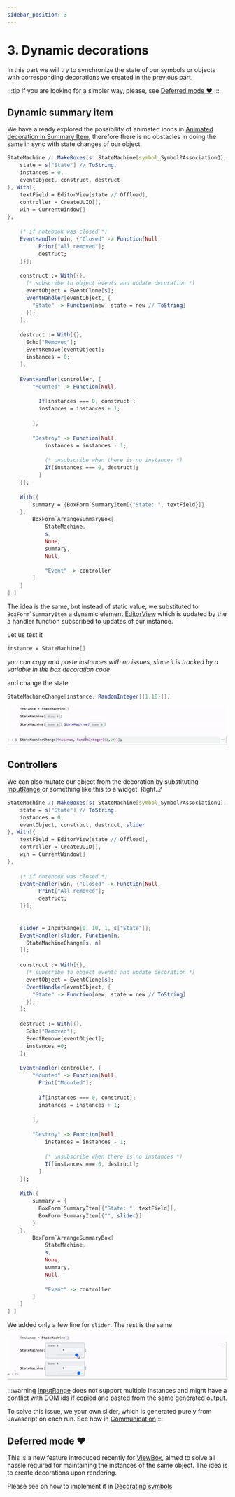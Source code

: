 ```yaml
---
sidebar_position: 3
---
```


# 3. Dynamic decorations

In this part we will try to synchronize the state of our symbols or objects with corresponding decorations we created in the previous part.

:::tip
If you are looking for a simpler way, please, see [Deferred mode ❤️](#Deferred%20mode%20❤️)
:::

## Dynamic summary item
We have already explored the possibility of animated icons in [Animated decoration in Summary Item](frontend/Advanced/Objects/Static%20decorations.md#Animated%20decoration%20in%20Summary%20Item), therefore there is no obstacles in doing the same in sync with state changes of our object.

```mathematica
StateMachine /: MakeBoxes[s: StateMachine[symbol_Symbol?AssociationQ], form: (StandardForm | TraditionalForm)] := Module[{
	state = s["State"] // ToString,
    instances = 0,
    eventObject, construct, destruct
}, With[{
	textField = EditorView[state // Offload],
	controller = CreateUUID[],
    win = CurrentWindow[]
},

    (* if notebook was closed *)
    EventHandler[win, {"Closed" -> Function[Null,
          Print["All removed"];
          destruct;
    ]}];

    construct := With[{},
      (* subscribe to object events and update decoration *)
      eventObject = EventClone[s];
      EventHandler[eventObject, {
        "State" -> Function[new, state = new // ToString]
      }];     
    ];

    destruct := With[{},
      Echo["Removed"];
	  EventRemove[eventObject];    
      instances = 0;
    ];

	EventHandler[controller, {
		"Mounted" -> Function[Null,

          If[instances === 0, construct];
          instances = instances + 1;

		],
		
		"Destroy" -> Function[Null, 
			instances = instances - 1;
			
	        (* unsubscribe when there is no instances *)
	        If[instances === 0, destruct];
          ]
	}];

	With[{
		summary = {BoxForm`SummaryItem[{"State: ", textField}]}
	},
		BoxForm`ArrangeSummaryBox[
			StateMachine,
			s,
			None,
			summary,
            Null,

			"Event" -> controller
		]
	]
] ]
```

The idea is the same, but instead of static value, we substituted to  ``BoxForm`SummaryItem`` a dynamic element [EditorView](frontend/Reference/GUI/EditorView.md) which is updated by the a handler function subscribed to updates of our instance.

Let us test it
```mathematica
instance = StateMachine[]
```

*you can copy and paste instances with no issues, since it is tracked by a variable in the box decoration code*

and change the state

```mathematica
StateMachineChange[instance, RandomInteger[{1,10}]];
```

![](./../../../DynamicDeco%20video.gif)

## Controllers
We can also mutate our object from the decoration by substituting [InputRange](frontend/Reference/GUI/InputRange.md) or something like this to a widget. Right..?

```mathematica
StateMachine /: MakeBoxes[s: StateMachine[symbol_Symbol?AssociationQ], form: (StandardForm | TraditionalForm)] := Module[{
	state = s["State"] // ToString,
    instances = 0,
    eventObject, construct, destruct, slider
}, With[{
	textField = EditorView[state // Offload],
	controller = CreateUUID[],
    win = CurrentWindow[]
},

    (* if notebook was closed *)
    EventHandler[win, {"Closed" -> Function[Null,
          Print["All removed"];
          destruct;
    ]}];

    
    slider = InputRange[0, 10, 1, s["State"]];
    EventHandler[slider, Function[n, 
      StateMachineChange[s, n]
    ]];

    construct := With[{},
      (* subscribe to object events and update decoration *)
      eventObject = EventClone[s];
      EventHandler[eventObject, {
        "State" -> Function[new, state = new // ToString]
      }];     
    ];

    destruct := With[{},
      Echo["Removed"];
	  EventRemove[eventObject];    
      instances =0;
    ];

	EventHandler[controller, {
		"Mounted" -> Function[Null,
          Print["Mounted"];
          
          If[instances === 0, construct];
          instances = instances + 1;

		],
		
		"Destroy" -> Function[Null, 
			instances = instances - 1;
			
	        (* unsubscribe when there is no instances *)
	        If[instances === 0, destruct];
          ]
	}];

	With[{
		summary = {
          BoxForm`SummaryItem[{"State: ", textField}],
          BoxForm`SummaryItem[{"", slider}]
        }
	},
		BoxForm`ArrangeSummaryBox[
			StateMachine,
			s,
			None,
			summary,
            Null,

			"Event" -> controller
		]
	]
] ]
```

We added only a few line for `slider`. The rest is the same

![](./../../../Screen%20Recording%20May%2001.gif)

:::warning
[InputRange](frontend/Reference/GUI/InputRange.md) does not support multiple instances and might have a conflict with DOM ids if copied and pasted from the same generated output.

To solve this issue, we your own slider, which is generated purely from Javascript on each run. See how in [Communication](frontend/Advanced/Javascript/Communication.md)
:::

## Deferred mode ❤️
This is a new feature introduced recently for [ViewBox](frontend/Reference/Decorations/ViewBox.md), aimed to solve all hassle required for maintaining the instances of the same object. The idea is to create decorations upon rendering.

Please see on how to implement it in [Decorating symbols](frontend/Advanced/Syntax%20sugar/Decorating%20symbols.md#Deferred)

